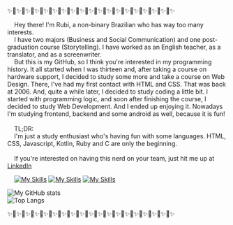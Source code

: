 ✨🌸✨🌸✨🌸✨🌸✨🌸✨🌸✨🌸✨🌸✨🌸✨🌸✨🌸✨🌸✨🌸✨🌸✨🌸✨🌸✨🌸✨🌸✨

&nbsp;&nbsp;&nbsp;&nbsp;Hey there! I'm Rubi, a non-binary Brazilian who has way too many interests.<br>
&nbsp;&nbsp;&nbsp;&nbsp;I have two majors (Business and Social Communication) and one post-graduation course (Storytelling). I have worked as an English teacher, as a translator, and as a screenwriter.<br>
&nbsp;&nbsp;&nbsp;&nbsp;But this is my GitHub, so I think you're interested in my programming history. It all started when I was thirteen and, after taking a course on hardware support, I decided to study some more and take a course on Web Design. There, I've had my first contact with HTML and CSS. That was back at 2006. And, quite a while later, I decided to study coding a little bit. I started with programming logic, and soon after finishing the course, I decided to study Web Development. And I ended up enjoying it. Nowadays I'm studying frontend, backend and some android as well, because it is fun!<br><br>
&nbsp;&nbsp;&nbsp;&nbsp;TL;DR:<br>
&nbsp;&nbsp;&nbsp;&nbsp;I'm just a study enthusiast who's having fun with some languages. HTML, CSS, Javascript, Kotlin, Ruby and C are only the beginning.<br><br>
&nbsp;&nbsp;&nbsp;&nbsp;If you're interested on having this nerd on your team, just hit me up at <a href="https://www.linkedin.com/in/ru-volpe/">LinkedIn</a>

&nbsp;&nbsp;&nbsp;&nbsp;[![My Skills](https://skillicons.dev/icons?i=html,css,js)](https://skillicons.dev) [![My Skills](https://skillicons.dev/icons?i=react)](https://skillicons.dev) [![My Skills](https://skillicons.dev/icons?i=nodejs,kotlin&theme=dark)](https://skillicons.dev)

![My GitHub stats](https://github-readme-stats.vercel.app/api?username=ruvolpe&show_icons=true&theme=dracula) <br>
![Top Langs](https://github-readme-stats.vercel.app/api/top-langs/?username=ruvolpe&layout=compact&theme=dracula)

✨🌸✨🌸✨🌸✨🌸✨🌸✨🌸✨🌸✨🌸✨🌸✨🌸✨🌸✨🌸✨🌸✨🌸✨🌸✨🌸✨🌸✨🌸✨
